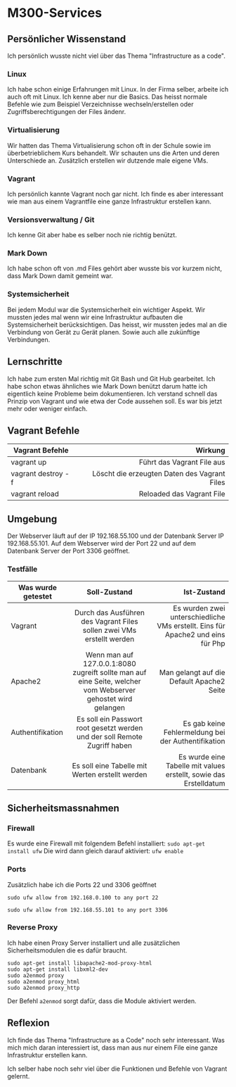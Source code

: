 # M300-Services
## Persönlicher Wissenstand
Ich persönlich wusste nicht viel über das Thema "Infrastructure as a code". 

### Linux
Ich habe schon einige Erfahrungen mit Linux. In der Firma selber, arbeite ich auch oft mit Linux. Ich kenne aber nur die Basics. Das heisst normale Befehle wie zum Beispiel Verzeichnisse wechseln/erstellen oder Zugriffsberechtigungen der Files ändenr.

### Virtualisierung
Wir hatten das Thema Virtualisierung schon oft in der Schule sowie im überbetrieblichem Kurs behandelt. Wir schauten uns die Arten und deren Unterschiede an. Zusätzlich erstellen wir dutzende male eigene VMs.

### Vagrant
Ich persönlich kannte Vagrant noch gar nicht. Ich finde es aber interessant wie man aus einem Vagrantfile eine ganze Infrastruktur erstellen kann.

### Versionsverwaltung / Git
Ich kenne Git aber habe es selber noch nie richtig benützt.

### Mark Down
Ich habe schon oft von .md Files gehört aber wusste bis vor kurzem nicht, dass Mark Down damit gemeint war.

### Systemsicherheit
Bei jedem Modul war die Systemsicherheit ein wichtiger Aspekt. Wir mussten jedes mal wenn wir eine Infrastruktur aufbauten die Systemsicherheit berücksichtigen. Das heisst, wir mussten jedes mal an die Verbindung von Gerät zu Gerät planen. Sowie auch alle zukünftige Verbindungen.

## Lernschritte
Ich habe zum ersten Mal richtig mit Git Bash und Git Hub gearbeitet. Ich habe schon etwas ähnliches wie Mark Down benützt darum hatte ich eigentlich keine Probleme beim dokumentieren. Ich verstand schnell das Prinzip von Vagrant und wie etwa der Code aussehen soll. Es war bis jetzt mehr oder weniger einfach.

## Vagrant Befehle
| Vagrant Befehle    | Wirkung           |
| ------------------ | -----------------:|
| vagrant up         | Führt das Vagrant File aus |
| vagrant destroy -f | Löscht die erzeugten Daten des Vagrant Files |
| vagrant reload     | Reloaded das Vagrant File |

## Umgebung
Der Webserver läuft auf der IP 192.168.55.100 und der Datenbank Server IP 192.168.55.101. Auf dem Webserver wird der Port 22 und auf dem Datenbank Server der Port 3306 geöffnet.

### Testfälle
| Was wurde getestet        | Soll-Zustand           | Ist-Zustand  |
| ------------------------- |:--------------:| ----:|
| Vagrant      | Durch das Ausführen des Vagrant Files sollen zwei VMs erstellt werden  | Es wurden zwei unterschiedliche VMs erstellt. Eins für Apache2 und eins für Php |
| Apache2      | Wenn man auf 127.0.0.1:8080 zugreift sollte man auf eine Seite, welcher vom Webserver gehostet wird gelangen      |  Man gelangt auf die Default Apache2 Seite |
| Authentifikation | Es soll ein Passwort root gesetzt werden und der soll Remote Zugriff haben  | Es gab keine Fehlermeldung bei der Authentifikation |
| Datenbank | Es soll eine Tabelle mit Werten erstellt werden | Es wurde eine Tabelle mit values erstellt, sowie das Erstelldatum |

## Sicherheitsmassnahmen
### Firewall
Es wurde eine Firewall mit folgendem Befehl installiert: ```sudo apt-get install ufw```
Die wird dann gleich darauf aktiviert: ```ufw enable```

### Ports
Zusätzlich habe ich die Ports 22 und 3306 geöffnet

```sudo ufw allow from 192.168.0.100 to any port 22```

```sudo ufw allow from 192.168.55.101 to any port 3306```

### Reverse Proxy
Ich habe einen Proxy Server installiert und alle zusätzlichen Sicherheitsmodulen die es dafür braucht.

```
sudo apt-get install libapache2-mod-proxy-html
sudo apt-get install libxml2-dev
sudo a2enmod proxy
sudo a2enmod proxy_html
sudo a2enmod proxy_http
```

Der Befehl ```a2enmod``` sorgt dafür, dass die Module aktiviert werden.

## Reflexion
Ich finde das Thema "Infrastructure as a Code" noch sehr interessant. Was mich mich daran interessiert ist, dass man aus nur einem File eine ganze Infrastruktur erstellen kann.

Ich selber habe noch sehr viel über die Funktionen und Befehle von Vagrant gelernt. 






